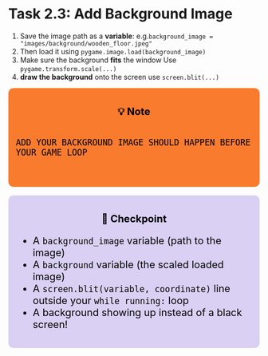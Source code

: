 # Task 2.3: Add Background Image
1. Save the image path as a **variable**: e.g.`background_image = "images/background/wooden_floor.jpeg"`
2. Then load it using `pygame.image.load(background_image)`
3. Make sure the background **fits** the window Use `pygame.transform.scale(...)`
4. **draw the background** onto the screen use `screen.blit(...)`

<div style="font-size: 20px; background-color:rgb(249, 123, 46); color: black; padding: 15px; border-radius:10px;">
<p style="text-align: center;"><b>💡 Note </b><p>
<pre>
<code>
ADD YOUR BACKGROUND IMAGE SHOULD HAPPEN BEFORE YOUR GAME LOOP
</code>
</pre>
</div>

<br>
<div style="font-size: 20px; background-color: #d9d0f3; color: black; padding: 15px; border-radius:10px;">
    <p style="text-align: center;"><b>🚩 Checkpoint</b><p>
    <ul>  
        <li>A <code>background_image</code> variable (path to the image)</li>
        <li>A <code>background</code> variable (the scaled loaded image)</li>
        <li>A <code>screen.blit(variable, coordinate)</code> line outside your <code>while running:</code> loop</li>
        <li>A background showing up instead of a black screen!</li>
    </ul>
</div>